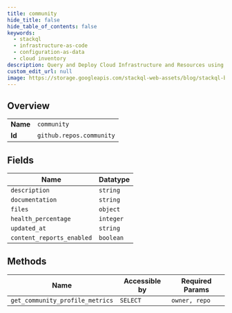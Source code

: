```yaml
---
title: community
hide_title: false
hide_table_of_contents: false
keywords:
  - stackql
  - infrastructure-as-code
  - configuration-as-data
  - cloud inventory
description: Query and Deploy Cloud Infrastructure and Resources using SQL
custom_edit_url: null
image: https://storage.googleapis.com/stackql-web-assets/blog/stackql-blog-post-featured-image.png
---
```

  
    

## Overview
<table><tbody>
<tr><td><b>Name</b></td><td><code>community</code></td></tr>
<tr><td><b>Id</b></td><td><code>github.repos.community</code></td></tr>
</tbody></table>

## Fields
| Name | Datatype |
| ---- | -------- |
| `description` | `string` |
| `documentation` | `string` |
| `files` | `object` |
| `health_percentage` | `integer` |
| `updated_at` | `string` |
| `content_reports_enabled` | `boolean` |
## Methods
| Name | Accessible by | Required Params |
| ---- | ------------- | --------------- |
| `get_community_profile_metrics` | `SELECT` | `owner, repo` |
